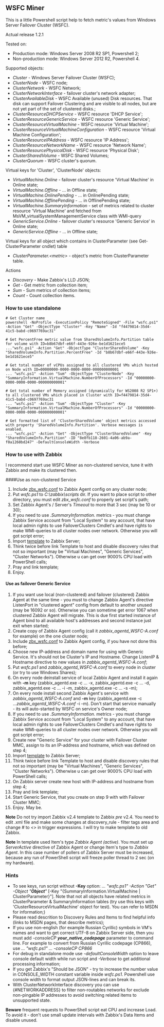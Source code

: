 ## WSFC Miner 
This is a little Powershell script help to fetch metric's values from Windows Server Failover Cluster (WSFC).

Actual release 1.2.1

Tested on:
- Production mode: Windows Server 2008 R2 SP1, Powershell 2;
- Non-production mode: Windows Server 2012 R2, Powershell 4.
 
Supported objects:

- _Cluster_ - Windows Server Failover Cluster (WSFC);
- _ClusterNode_ - WSFC node;
- _ClusterNetwork_ - WSFC Network;
- _ClusterNetworkInterface_ - failover cluster's network adapter;
- _ClusterAvailableDisk_ - WSFC Available (unused) Disk resources. That disk can support Failover Clustering and are visible to all nodes, but are not yet part of the set of clustered disks.;
- _ClusterResourceDHCPService_ - WSFC resource 'DHCP Service';
- _ClusterResourceGenericService_ - WSFC resource 'Generic Service';
- _ClusterResourceVirtualMachine_ - WSFC resource 'Virtual Machine';
- _ClusterResourceVirtualMachineConfiguration_ - WSFC resource 'Virtual Machine Configuration';
- _ClusterResourceIPAddress_ - WSFC resource 'IP Address';
- _ClusterResourceNetworkName_ - WSFC resource 'Network Name';
- _ClusterResourcePhysicalDisk_ - WSFC resource 'Physical Disk';
- _ClusterSharedVolume_ - WSFC Shared Volumes;
- _ClusterQuorum_ - WSFC cluster's quorum.

Virtual keys for 'Cluster', 'ClusterNode' objects:
- _VirtualMachine.Online_ - failover cluster's resource 'Virtual Machine' in Online state;
- _VirtualMachine.Offline_ - ... in Offline state;
- _VirtualMachine.OnlinePending_ - ... in OnlinePending state;
- _VirtualMachine.OfflinePending_ - ... in OfflinePending state;
- _VirtualMachine.SummaryInformation_ - set of metrics related to cluster resource 'Virtual Machine' and fetched from MsVM_virtualSystemManagementService class with WMI-query
- _GenericService.Online_  - failover cluster's resource 'Generic Service' in Online state;
- _GenericService.Offline_ - ... in Offline state;

Virtual keys for all object which contains in ClusterParameter (see Get-ClusterParameter cndlet) table
- _ClusterParameter.\<metric\>_ - object's metric from ClusterParameter table.


Actions
- _Discovery_ - Make Zabbix's LLD JSON;
- _Get_       - Get metric from collection item;
- _Sum_       - Sum metrics of collection items;
- _Count_     - Count collection items.


### How to use standalone

    # Get Cluster name
    powershell -NoProfile -ExecutionPolicy "RemoteSigned" -File "wsfc.ps1" -Action "Get" -ObjectType "Cluster" -Key "Name" -Id "f4479814-35d4-41c5-babd-c0697769ac31"

    # Get PercentFree metric value from SharedVolumeInfo.Partition table for volume with ID=b8b67dbf-e66f-443e-926e-be1d1621ece5
    ..."wsfc.ps1" -Action "Get" -ObjectType "ClusterSharedVolume" -Key "SharedVolumeInfo.Partition.PercentFree" -Id "b8b67dbf-e66f-443e-926e-be1d1621ece5"

    # Get total number of vCPUs assigned to all clustered VMs which hosted on Node with ID=00000000-0000-0000-0000-000000000001
    ... "wsfc.ps1" -Action "Sum" -ObjectType "ClusterNode" -Key "SummaryInformation.VirtualMachine.NumberOfProcessors" -Id "00000000-0000-0000-0000-000000000001"

    # Get total number of Memory assigned (dynamically for WS2008 R2 SP1+) to all clustered VMs which placed in Cluster with ID=f4479814-35d4-41c5-babd-c0697769ac31
    ... "wsfc.ps1" -Action "Sum" -ObjectType "Cluster" -Key "SummaryInformation.VirtualMachine.NumberOfProcessors" -Id "00000000-0000-0000-0000-000000000001"

    # Get formatted list of 'ClusterSharedVolume' object metrics accessed with property 'SharedVolumeInfo.Partition'. Verbose messages is enabled. 
    ... "wsfc.ps1" -Action "Get" -ObjectType "ClusterSharedVolume" -Key "SharedVolumeInfo.Partition" -ID "8e8fb118-2601-4a06-ab9a-f0a1260bd247" -DefaultConsoleWidth -Verbose



### How to use with Zabbix
I recommend start use WSFC Miner as non-clustered service, tune it with Zabbix and make its clustered then.

####Use as non-clustered Service
1. Include [zbx_wsfc.conf](https://github.com/zbx-sadman/WSFC/tree/master/Zabbix_Templates/zbx_wsfc.conf) to Zabbix Agent config on any cluster node;
2. Put _wsfc.ps1_ to _C:\zabbix\scripts_ dir. If you want to place script to other directory, you must edit _zbx\_wsfc.conf_ to properly set script's path; 
3. Set Zabbix Agent's / Server's _Timeout_ to more that 3 sec (may be 10 or 30);
4. If you need to use _*.SummaryInformation.*_ metrics - you must change Zabbix Service account from "Local System" to any account, 
   that have local admin rights to use FailoverClusters Cmdlet's and have rights to make WMI-queries to all cluster nodes over network. 
   Otherwise you will got script error;
5. Import [template](https://github.com/zbx-sadman/WSFC/tree/master/Zabbix_Templates) to Zabbix Server;
6. Think twice before link Template to host and disable discovery rules that not so important (may be "Virtual Machines", "Generic Services", 
   "Cluster Networks"). Otherwise u can get over 9000% CPU load with PowerShell calls;
7. Pray and link template;
8. Enjoy.

#### Use as failover Generic Service
1. If you want use local (non-clustered) and failover (clustered) Zabbix Agent at the same time - you must to change Zabbix Agent's directive ListenPort in "clustered agent" config from default to another unused (may be 16092 or so). Otherwise you can sometime get error 1067 when clustered Zabbix Agent will migrate. This is due first started instance of Agent bind to all available host's addresses and second instance just exit when started;
2. Create copy of Zabbix Agent config (call it _zabbix\_agentd\_WSFC-A.conf_ for example) on the one cluster node; 
3. Include [zbx_wsfc.conf](https://github.com/zbx-sadman/WSFC/tree/master/Zabbix_Templates/zbx_wsfc.conf) to Zabbix Agent config, if you have not done this before;
4. Choose new IP-address and domain name for using with Generic Service. It's should not be Cluster's IP and Hostname. 
   Change ListenIP & Hostname directive to new values in _zabbix\_agentd\_WSFC-A.conf_;
5. Put _wsfc.ps1_ and _zabbix\_agentd\_WSFC-A.conf_ to every node in cluster (or try to use Windows Shares); 
6. On every node deinstall service of local Zabbix Agent and install it again with **-m** key 
   (zabbix_agentd.exe -c ... -x, zabbix_agentd.exe -c ... -d, zabbix_agentd.exe -c ... -i -m, zabbix_agentd.exe -c ... -s -m);
7. On every node install second Zabbix Agent's service with _zabbix\_agentd\_WSFC-A.conf_ and **-m** key 
   (zabbix_agentd.exe -c ..._zabbix\_agentd\_WSFC-A.conf_ -i -m). Don't start that service manually - its will auto-started by WSFC on service's Owner node;
8. If you need to use _*.SummaryInformation.*_ metrics - you must change Zabbix Service account from "Local System" to any account, 
   that have local admin rights to use FailoverClusters Cmdlet's and have rights to make WMI-queries to all cluster nodes over network.
   Otherwise you will got script error;
9. Create new "Generic Service" for your cluster with Failover Cluster MMC, assign to its an IP-address and hostname, which was defined on step 4;
10. Import [template](https://github.com/zbx-sadman/WSFC/tree/master/Zabbix_Templates) to Zabbix Server;
11. Think twice before link Template to host and disable discovery rules that not so important (may be "Virtual Machines", "Generic Services", 
   "Cluster Networks"). Otherwise u can get over 9000% CPU load with PowerShell calls;
12. On Zabbix server create new host with IP-address and hostname from step 4;
13. Pray and link template;
14. Start Generic Service, that you create on step 9 with with Failover Cluster MMC;
15. Enjoy. May be.

**Note**
Do not try import Zabbix v2.4 template to Zabbix _pre_ v2.4. You need to edit .xml file and make some changes at discovery_rule - filter tags area and change _#_ to _<>_ in trigger expressions. I will try to make template to old Zabbix.

**Note**
In template used Item's type _Zabbix Agent (active)_. You must set up _ServerActive_ directive of Zabbix Agent or change Item's type to _Zabbix Agent_. In this case number of pollers of Zabbix Server must be increased, because any run of PowerShell script will freeze poller thread to 2 sec (on my hardware).

### Hints
- To see keys, run script without **-Key** option: 
  _... "wsfc.ps1" -Action "Get" -Object "**Object**"_ \[-Key "{SummaryInformation.VirtualMachine | ClusterParameter}"\]. 
  Note that not all objects have related metrics in ClusterParameter & SummaryInformation tables (try use this keys with 'ClusterResourceVirtualMachine' object for test). 
  You can refer to MSDN for information;)
- Please read descrition to Discovery Rules and Items to find helpful info (links to MSDN pages, that describe metrics);
- If you use non-english (for example Russian Cyrillic) symbols in VM's names and want to get correct UTF-8 on Zabbix Server side, 
  then you must add _-consoleCP **your_native_codepage**_ parameter to command line. For example to convert from Russian Cyrillic codepage (CP866), 
  use _... "wsfc.ps1" ... -consoleCP CP866_
- For debug in standalone mode use _-defaultConsoleWidth_ option to leave console default width while run script and
   _-Verbose_ to get additional processing information;
- If you get Zabbix's "Should be JSON" - try to increase the number value in CONSOLE_WIDTH constant variable inside _wsfc.ps1_. 
  Powershell use console width to format output JSON-lines and can break its. 
- With ClusterNetworkInterface discovery you can use {#NETWORKADDRESS} to filter non-routables networks for exclude non-pingable IP addresses to avoid 
  switching related items to unsupported state.

**Beware** frequent requests to PowerShell script eat CPU and increase Load. To avoid it - don't use small update intervals with Zabbix's Data Items and disable unused.
